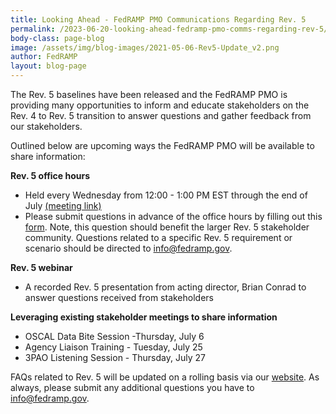 ```yaml
---
title: Looking Ahead - FedRAMP PMO Communications Regarding Rev. 5
permalink: /2023-06-20-looking-ahead-fedramp-pmo-comms-regarding-rev-5/
body-class: page-blog
image: /assets/img/blog-images/2021-05-06-Rev5-Update_v2.png
author: FedRAMP
layout: blog-page
---
```

The Rev. 5 baselines have been released and the FedRAMP PMO is providing many opportunities to inform and educate stakeholders on the Rev. 4 to Rev. 5 transition to answer questions and gather feedback from our stakeholders. 

Outlined below are upcoming ways the FedRAMP PMO will be available to share information:   

<b>Rev. 5 office hours</b>
- Held every Wednesday from 12:00 - 1:00 PM EST through the end of July <a href="https://gsa.zoomgov.com/j/1606153784?pwd=Szd1R0tlUVEwaXpMQkJtU3FBUndXdz09#success" target="_blank" rel="noopener noreferrer">(meeting link)</a>
- Please submit questions in advance of the office hours by filling out this <a href="https://app.smartsheetgov.com/b/form/63624b554d71481aace33d3fc1380aed" target="_blank" rel="noopener noreferrer">form</a>. Note, this question should benefit the larger Rev. 5 stakeholder community. Questions related to a specific Rev. 5 requirement or scenario should be directed to <a href="mailto:info@fedramp.gov">info@fedramp.gov</a>.

<b>Rev. 5 webinar</b> 
- A recorded Rev. 5 presentation from acting director, Brian Conrad to answer questions received from stakeholders 

<b>Leveraging existing stakeholder meetings to share information</b>
- OSCAL Data Bite Session -Thursday, July 6 
- Agency Liaison Training - Tuesday,  July 25 
- 3PAO Listening Session - Thursday, July 27

FAQs related to Rev. 5 will be updated on a rolling basis via our <a href="https://www.fedramp.gov/faqs/" target="_blank" rel="noopener noreferrer">website</a>. As always, please submit any additional questions you have to <a href="mailto:info@fedramp.gov">info@fedramp.gov</a>.
